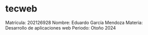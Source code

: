 # tecweb
Matrícula: 202126928
Nombre: Eduardo García Mendoza
Materia: Desarrollo de aplicaciones web
Periodo: Otoño 2024
